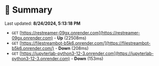 # 📖 Summary
Last updated: **8/24/2024, 5:13:18 PM**

- `GET` [https://restreamer-09gx.onrender.com](https://restreamer-09gx.onrender.com) - **Up** (22508ms)
- `GET` [https://filestreambot-b5k6.onrender.com/](https://filestreambot-b5k6.onrender.com/) - **Down** (208ms)
- `GET` [https://jupyterlab-python3-12-3.onrender.com](https://jupyterlab-python3-12-3.onrender.com) - **Down** (153ms)
